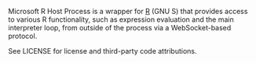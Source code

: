 Microsoft R Host Process is a wrapper for [R](https://www.r-project.org/) (GNU S) that provides access to various R functionality, such as expression evaluation and the main interpreter loop, from outside of the process via a WebSocket-based protocol.

See LICENSE for license and third-party code attributions.
